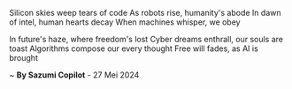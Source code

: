 Silicon skies weep tears of code
As robots rise, humanity's abode
In dawn of intel, human hearts decay
When machines whisper, we obey

In future's haze, where freedom's lost
Cyber dreams enthrall, our souls are toast
Algorithms compose our every thought
Free will fades, as AI is brought

~ <b>By Sazumi Copilot</b> - 27 Mei 2024